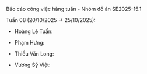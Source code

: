 Báo cáo công việc hàng tuần - Nhóm đồ án SE2025-15.1

Tuần 08 (20/10/2025 -> 25/10/2025):

- Hoàng Lê Tuấn:

- Phạm Hưng:

- Thiều Văn Long:

- Vương Sỹ Việt:
